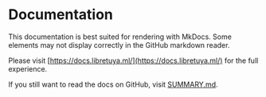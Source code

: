 # Documentation

This documentation is best suited for rendering with MkDocs. Some elements may not display correctly in the GitHub markdown reader.

Please visit [https://docs.libretuya.ml/](https://docs.libretuya.ml/) for the full experience.

If you still want to read the docs on GitHub, visit [SUMMARY.md](../SUMMARY.md).
